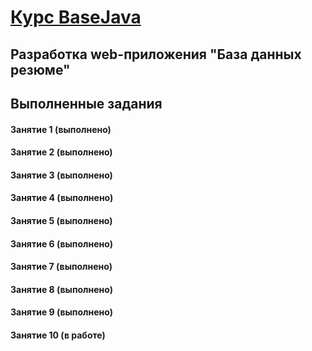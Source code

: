 # [Курс BaseJava](http://javaops.ru/reg/basejava)

## Разработка web-приложения "База данных резюме"

## Выполненные задания

#### Занятие 1 (выполнено)

#### Занятие 2 (выполнено)

#### Занятие 3 (выполнено)

#### Занятие 4 (выполнено)

#### Занятие 5 (выполнено)

#### Занятие 6 (выполнено)

#### Занятие 7 (выполнено)

#### Занятие 8 (выполнено)

#### Занятие 9 (выполнено)

#### Занятие 10 (в работе)